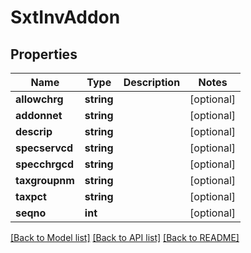 # SxtInvAddon

## Properties
Name | Type | Description | Notes
------------ | ------------- | ------------- | -------------
**allowchrg** | **string** |  | [optional] 
**addonnet** | **string** |  | [optional] 
**descrip** | **string** |  | [optional] 
**specservcd** | **string** |  | [optional] 
**specchrgcd** | **string** |  | [optional] 
**taxgroupnm** | **string** |  | [optional] 
**taxpct** | **string** |  | [optional] 
**seqno** | **int** |  | [optional] 

[[Back to Model list]](../README.md#documentation-for-models) [[Back to API list]](../README.md#documentation-for-api-endpoints) [[Back to README]](../README.md)


